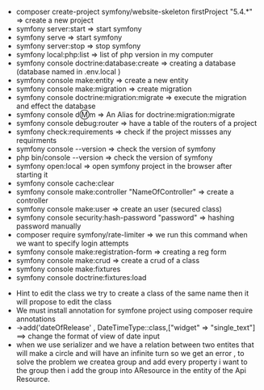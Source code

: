 - composer create-project symfony/website-skeleton firstProject "5.4.*"     => create a new project
- symfony server:start  => start symfony
- symfony serve  => start symfony
- symfony server:stop => stop symfony
- symfony local:php:list  => list of php version in my computer
- symfony console doctrine:database:create  => creating a database (database named in .env.local )
- symfony console make:entity  => create a new entity 
- symfony console make:migration => create migration 
- symfony console doctrine:migration:migrate  => execute the migration and effect the database
- symfony console d:m:m => An Alias for doctrine:migration:migrate
- symfony console debug:router => have a table of the routers of a project
- symfony check:requirements => check if the project missses any requirments
- symfony console --version => check the version of symfony
- php bin/console --version => check the version of symfony
- symfony open:local => open symfony project in the browser after starting it
- symfony console cache:clear
- symfony console make:controller "NameOfController" => create a controller
- symfony console make:user => create an user (secured class)
- symfony console security:hash-password "password"  => hashing password manually
- composer require symfony/rate-limiter => we run this command when we want to specify login attempts 
- symfony console make:registration-form => creating a reg form 
- symfony console make:crud  => create a crud of a class
- symfony console make:fixtures
- symfony console doctrine:fixtures:load



* Hint to edit the class we try to create a class of the same name then it will propose to edit the class
* We must install annotation for symfone project using composer require annotations
* ->add('dateOfRelease' , DateTimeType::class,["widget" => "single_text"] ==> change the format of view of date input
* when we use serializer and we have a relation between two entites that will make a circle and will have an infinite turn so we get an error ,
    to solve the problem we createa group and add every property i want to the group then i add the group into AResource in the entity of the Api Resource.